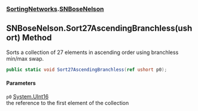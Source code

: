 ### [SortingNetworks](./SortingNetworks.md 'SortingNetworks').[SNBoseNelson](./SortingNetworks-SNBoseNelson.md 'SortingNetworks.SNBoseNelson')
## SNBoseNelson.Sort27AscendingBranchless(ushort) Method
Sorts a collection of 27 elements in ascending order using branchless min/max swap.  
```csharp
public static void Sort27AscendingBranchless(ref ushort p0);
```
#### Parameters
<a name='SortingNetworks-SNBoseNelson-Sort27AscendingBranchless(ushort)-p0'></a>
`p0` [System.UInt16](https://docs.microsoft.com/en-us/dotnet/api/System.UInt16 'System.UInt16')  
the reference to the first element of the collection  
  
